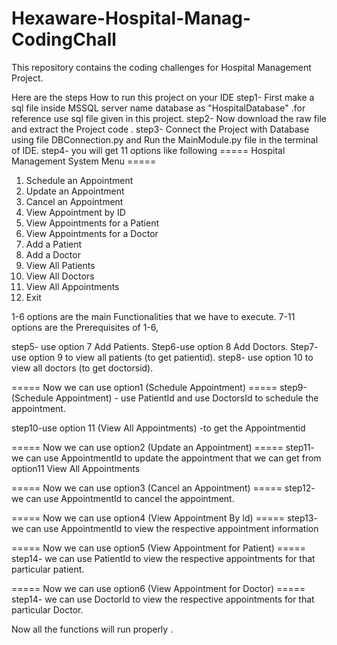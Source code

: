 # Hexaware-Hospital-Manag-CodingChall
This repository contains the coding challenges for Hospital Management Project.

Here are the steps How to run this project on your IDE
step1- First make a sql file inside MSSQL server name database as "HospitalDatabase" .for reference use sql file given in this project.
step2- Now download the raw file and extract the Project code .
step3- Connect the Project with Database using file DBConnection.py and Run the MainModule.py file in the terminal of IDE.
step4- you will get 11 options like following
 ===== Hospital Management System Menu =====
1. Schedule an Appointment
2. Update an Appointment
3. Cancel an Appointment
4. View Appointment by ID
5. View Appointments for a Patient
6. View Appointments for a Doctor
7. Add a Patient
8. Add a Doctor
9. View All Patients
10. View All Doctors
11. View All Appointments
12. Exit

1-6 options are the main Functionalities that we have to execute.
7-11 options are the Prerequisites of 1-6,

step5- use option 7 Add Patients.
Step6-use option 8 Add Doctors.
Step7- use option 9 to view all patients (to get patientid).
step8- use option 10 to view all doctors (to get doctorsid).

 ===== Now we can use option1 (Schedule Appointment) =====
step9- (Schedule Appointment) - use PatientId and use DoctorsId to schedule the appointment.

step10-use option 11 (View All Appointments) -to get the Appointmentid

 ===== Now we can use option2 (Update an Appointment) =====
step11- we can use AppointmentId to update the appointment that we can get from option11 View All Appointments

 ===== Now we can use option3 (Cancel an Appointment) =====
step12- we can use AppointmentId to cancel the appointment.

===== Now we can use option4 (View Appointment By Id) =====
step13- we can use AppointmentId to view the respective appointment information 

===== Now we can use option5 (View Appointment for Patient) =====
step14- we can use PatientId to view the respective appointments for that particular patient.

===== Now we can use option6 (View Appointment for Doctor) =====
step14- we can use DoctorId to view the respective appointments for that particular Doctor.


Now all the functions will run properly . 

